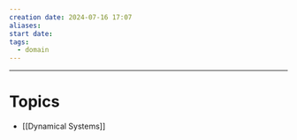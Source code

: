 ```yaml
---
creation date: 2024-07-16 17:07
aliases: 
start date: 
tags:
  - domain
---
```

---
# Topics

- [[Dynamical Systems]]